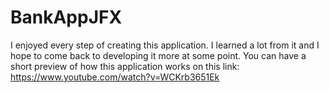 # BankAppJFX
I enjoyed every step of creating this application. I learned a lot from it and I hope to come back to developing it more at some point. You can have a short preview of how this application works on this link: https://www.youtube.com/watch?v=WCKrb3651Ek
